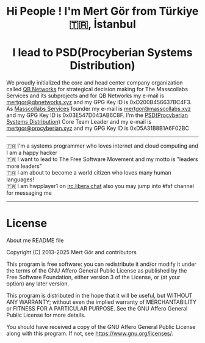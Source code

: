 <h1 align=center>Hi People ! I'm Mert Gör from Türkiye 🇹🇷, İstanbul</h1>
<h1 align=center>I lead to PSD(Procyberian Systems Distribution)</h1>
<p>We proudly initialized the core and head center company organization called <a href="https://www.github.com/qbnetworks" target="_blank">QB Networks</a> for strategical decision making for The Masscollabs Services and its subprojects and for QB Networks my e-mail is <a href="mailto:mertgor@qbnetworks.xyz">mertgor@qbnetworks.xyz</a> and my GPG Key ID is 0xD200B456637BC4F3. As <a href="https://www.github.com/masscollabs" target="_blank">Masscollabs Services</a> founder my e-mail is <a href="mailto:mertgor@masscollabs.xyz">mertgor@masscollabs.xyz</a> and my GPG Key ID is 0x03E547D043AB6C8F. I'm the <a href="https://www.github.com/procyberian" target="_blank">PSD(Procyberian Systems Distribution)</a> Core Team Leader and my e-mail is <a href="mailto:mertgor@procyberian.xyz">mertgor@procyberian.xyz</a> and my GPG Key ID is 0xD5A31B8B1A6F02BC<hr>🇹🇷 I'm a systems programmer who loves internet and cloud computing and I am a happy hacker <br>🇹🇷 I want to lead to The Free Software Movement and my motto is "leaders more leaders" <br>🇹🇷 I am about to become a world citizen who loves many human languages! <br>🇹🇷 I am hwpplayer1 on <a href="https://web.libera.chat/" target="_blank">irc.libera.chat</a> also you may jump into #fsf channel for messaging me</p>
<hr>

# License

About me README file

Copyright (C) 2013-2025 Mert Gör and contributors

This program is free software: you can redistribute it and/or modify
it under the terms of the GNU Affero General Public License as published
by the Free Software Foundation, either version 3 of the License, or
(at your option) any later version.

This program is distributed in the hope that it will be useful,
but WITHOUT ANY WARRANTY; without even the implied warranty of
MERCHANTABILITY or FITNESS FOR A PARTICULAR PURPOSE.  See the
GNU Affero General Public License for more details.

You should have received a copy of the GNU Affero General Public License
along with this program.  If not, see <https://www.gnu.org/licenses/>.



